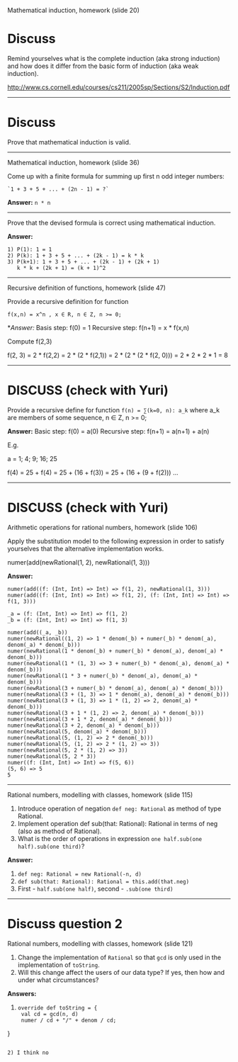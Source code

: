 Mathematical induction, homework (slide 20)

# Discuss

Remind yourselves what is the complete induction (aka
strong induction) and how does it differ from the basic
form of induction (aka weak induction).

http://www.cs.cornell.edu/courses/cs211/2005sp/Sections/S2/Induction.pdf

---

# Discuss

Prove that mathematical induction is valid.

---

Mathematical induction, homework (slide 36) 

Come up with a finite formula for summing up first n
odd integer numbers:

    `1 + 3 + 5 + ... + (2n - 1) = ?`

**Answer:**
  `n * n`

---

Prove that the devised formula is correct using
mathematical induction.

**Answer:**

```
1) P(1): 1 = 1
2) P(k): 1 + 3 + 5 + ... + (2k - 1) = k * k
3) P(k+1): 1 + 3 + 5 + ... + (2k - 1) + (2k + 1)
   k * k + (2k + 1) = (k + 1)^2

```

---

Recursive definition of functions, homework (slide 47)

Provide a recursive definition for function

`f(x,n) = x^n , x ∈ R, n ∈ Z, n >= 0;`

**Answer:*
Basis step: f(0) = 1
Recursive step: f(n+1) = x * f(x,n)

Compute f(2,3)

f(2, 3) = 2 * f(2,2) = 2 * (2 * f(2,1)) = 2 * (2 * (2 * f(2, 0))) = 2 * 2 * 2 * 1 = 8

---

# DISCUSS (check with Yuri)

Provide a recursive define for function `f(n) = ∑(k=0, n): a_k`
where a_k are members of some sequence, n ∈ Z, n >= 0;

**Answer:**
Basic step: f(0) = a(0)
Recursive step: f(n+1) = a(n+1) + a(n)

E.g.

a = 1; 4; 9; 16; 25

f(4) = 25 + f(4) = 25 + (16 + f(3)) = 25 + (16 + (9 + f(2))) ...

---

# DISCUSS (check with Yuri)

Arithmetic operations for rational numbers, homework (slide 106)

Apply the substitution model to the following expression in order to
satisfy yourselves that the alternative implementation works.

numer(add(newRational(1, 2), newRational(1, 3)))

**Answer:**
```
numer(add((f: (Int, Int) => Int) => f(1, 2), newRational(1, 3)))
numer(add((f: (Int, Int) => Int) => f(1, 2), (f: (Int, Int) => Int) => f(1, 3)))

_a = (f: (Int, Int) => Int) => f(1, 2)
_b = (f: (Int, Int) => Int) => f(1, 3)

numer(add((_a, _b))
numer(newRational((1, 2) => 1 * denom(_b) + numer(_b) * denom(_a), denom(_a) * denom(_b)))
numer(newRational(1 * denom(_b) + numer(_b) * denom(_a), denom(_a) * denom(_b)))
numer(newRational(1 * (1, 3) => 3 + numer(_b) * denom(_a), denom(_a) * denom(_b)))
numer(newRational(1 * 3 + numer(_b) * denom(_a), denom(_a) * denom(_b)))
numer(newRational(3 + numer(_b) * denom(_a), denom(_a) * denom(_b)))
numer(newRational(3 + (1, 3) => 1 * denom(_a), denom(_a) * denom(_b)))
numer(newRational(3 + (1, 3) => 1 * (1, 2) => 2, denom(_a) * denom(_b)))
numer(newRational(3 + 1 * (1, 2) => 2, denom(_a) * denom(_b)))
numer(newRational(3 + 1 * 2, denom(_a) * denom(_b)))
numer(newRational(3 + 2, denom(_a) * denom(_b)))
numer(newRational(5, denom(_a) * denom(_b)))
numer(newRational(5, (1, 2) => 2 * denom(_b)))
numer(newRational(5, (1, 2) => 2 * (1, 2) => 3))
numer(newRational(5, 2 * (1, 2) => 3))
numer(newRational(5, 2 * 3))
numer((f: (Int, Int) => Int) => f(5, 6))
(5, 6) => 5
5
```

---

Rational numbers, modelling with classes, homework (slide 115)

1) Introduce operation of negation `def neg: Rational` as method of type Rational.
2) Implement operation def sub(that: Rational): Rational in terms of neg (also as method of Rational).
3) What is the order of operations in expression `one half.sub(one half).sub(one third)`?

**Answer:**

1) `def neg: Rational = new Rational(-n, d)`
2) `def sub(that: Rational): Rational = this.add(that.neg)`
3) First - `half.sub(one half)`, second - `.sub(one third)`

---

# Discuss question 2

Rational numbers, modelling with classes, homework (slide 121)

1) Change the implementation of `Rational` so that `gcd` is only used in the implementation of `toString`.
2) Will this change affect the users of our data type? If yes, then how and under what circumstances?

**Answers:**

1) ```
   override def toString = {
    val cd = gcd(n, d)  
    numer / cd + "/" + denom / cd;
  }
```

2) I think no



